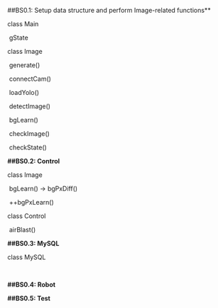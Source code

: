 ##BS0.1: Setup data structure and perform Image-related functions**

class Main

​	gState

class Image

​	generate()

​	connectCam()

​	loadYolo()

​	detectImage()

​	bgLearn()

​	checkImage()

​	checkState()



**##BS0.2: Control** 

class Image

​	bgLearn() -> bgPxDiff()

​	++bgPxLearn()

class Control

​	airBlast()



**##BS0.3: MySQL**

class MySQL

​	

**##BS0.4: Robot**

**##BS0.5: Test**
